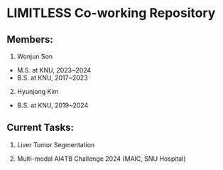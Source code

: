 # LIMITLESS Co-working Repository
## Members:
1. Wonjun Son
- M.S. at KNU, 2023~2024
- B.S. at KNU, 2017~2023
2. Hyunjong Kim
- B.S. at KNU, 2019~2024
## Current Tasks:
1. Liver Tumor Segmentation

2. Multi-modal AI4TB Challenge 2024 (MAIC, SNU Hospital)
